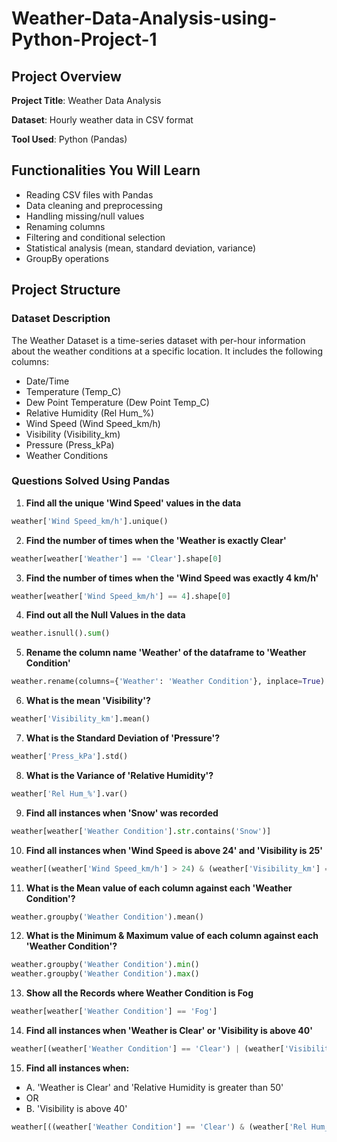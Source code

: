 # Weather-Data-Analysis-using-Python-Project-1

## Project Overview

**Project Title**: Weather Data Analysis

**Dataset**: Hourly weather data in CSV format

**Tool Used**: Python (Pandas)

## Functionalities You Will Learn

- Reading CSV files with Pandas
- Data cleaning and preprocessing
- Handling missing/null values
- Renaming columns
- Filtering and conditional selection
- Statistical analysis (mean, standard deviation, variance)
- GroupBy operations

## Project Structure

### Dataset Description
The Weather Dataset is a time-series dataset with per-hour information about the weather conditions at a specific location. It includes the following columns:
- Date/Time
- Temperature (Temp_C)
- Dew Point Temperature (Dew Point Temp_C)
- Relative Humidity (Rel Hum_%)
- Wind Speed (Wind Speed_km/h)
- Visibility (Visibility_km)
- Pressure (Press_kPa)
- Weather Conditions

### Questions Solved Using Pandas

1. **Find all the unique 'Wind Speed' values in the data**
```python
weather['Wind Speed_km/h'].unique()
```

2. **Find the number of times when the 'Weather is exactly Clear'**
```python
weather[weather['Weather'] == 'Clear'].shape[0]
```

3. **Find the number of times when the 'Wind Speed was exactly 4 km/h'**
```python
weather[weather['Wind Speed_km/h'] == 4].shape[0]
```

4. **Find out all the Null Values in the data**
```python
weather.isnull().sum()
```

5. **Rename the column name 'Weather' of the dataframe to 'Weather Condition'**
```python
weather.rename(columns={'Weather': 'Weather Condition'}, inplace=True)
```

6. **What is the mean 'Visibility'?**
```python
weather['Visibility_km'].mean()
```

7. **What is the Standard Deviation of 'Pressure'?**
```python
weather['Press_kPa'].std()
```

8. **What is the Variance of 'Relative Humidity'?**
```python
weather['Rel Hum_%'].var()
```

9. **Find all instances when 'Snow' was recorded**
```python
weather[weather['Weather Condition'].str.contains('Snow')]
```

10. **Find all instances when 'Wind Speed is above 24' and 'Visibility is 25'**
```python
weather[(weather['Wind Speed_km/h'] > 24) & (weather['Visibility_km'] == 25)]
```

11. **What is the Mean value of each column against each 'Weather Condition'?**
```python
weather.groupby('Weather Condition').mean()
```

12. **What is the Minimum & Maximum value of each column against each 'Weather Condition'?**
```python
weather.groupby('Weather Condition').min()
weather.groupby('Weather Condition').max()
```

13. **Show all the Records where Weather Condition is Fog**
```python
weather[weather['Weather Condition'] == 'Fog']
```

14. **Find all instances when 'Weather is Clear' or 'Visibility is above 40'**
```python
weather[(weather['Weather Condition'] == 'Clear') | (weather['Visibility_km'] > 40)]
```

15. **Find all instances when:**
  - A. 'Weather is Clear' and 'Relative Humidity is greater than 50'  
  - OR  
  - B. 'Visibility is above 40'
```python
weather[((weather['Weather Condition'] == 'Clear') & (weather['Rel Hum_%'] > 50)) | (weather['Visibility_km'] > 40)]
```

